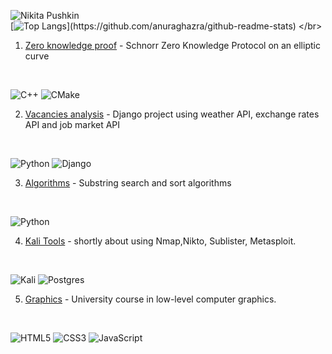 ![Nikita Pushkin](https://github-readme-stats.vercel.app/api?username=88888812&theme=transparent&show_icons=true)
</br>
[![Top Langs](https://github-readme-stats.vercel.app/api/top-langs/?username=88888812&hide=cmake,makefile&langs_count=10&theme=transparent&exclude_repo=lab-02-condition-loop,lab04_new_hope,lab05,lab06,lab07,lab08,lab09,)](https://github.com/anuraghazra/github-readme-stats)
</br>
1. [Zero knowledge proof](https://github.com/88888812/Zero_knowledge_proof) - Schnorr Zero Knowledge Protocol
on an elliptic curve
</br>

![C++](https://img.shields.io/badge/c++-%2300599C.svg?style=for-the-badge&logo=c%2B%2B&logoColor=white)
![CMake](https://img.shields.io/badge/CMake-%23008FBA.svg?style=for-the-badge&logo=cmake&logoColor=white)

2. [Vacancies analysis](https://github.com/88888812/vacancies_analysis) - Django project using weather API, exchange rates API and job market API
</br>

![Python](https://img.shields.io/badge/python-3670A0?style=for-the-badge&logo=python&logoColor=ffdd54)
![Django](https://img.shields.io/badge/django-%23092E20.svg?style=for-the-badge&logo=django&logoColor=white)

3. [Algorithms](https://github.com/88888812/algorithms) - Substring search and sort algorithms
</br>

![Python](https://img.shields.io/badge/python-3670A0?style=for-the-badge&logo=python&logoColor=ffdd54)

4. [Kali Tools](https://github.com/88888812/Kali_tools) - shortly about using Nmap,Nikto, Sublister, Metasploit.
</br>

![Kali](https://img.shields.io/badge/Kali-268BEE?style=for-the-badge&logo=kalilinux&logoColor=white)
![Postgres](https://img.shields.io/badge/postgres-%23316192.svg?style=for-the-badge&logo=postgresql&logoColor=white)

5. [Graphics](https://github.com/88888812/computer_graphics) - University course in low-level computer graphics.
</br>

![HTML5](https://img.shields.io/badge/html5-%23E34F26.svg?style=for-the-badge&logo=html5&logoColor=white)
![CSS3](https://img.shields.io/badge/css3-%231572B6.svg?style=for-the-badge&logo=css3&logoColor=white)
![JavaScript](https://img.shields.io/badge/javascript-%23323330.svg?style=for-the-badge&logo=javascript&logoColor=%23F7DF1E)
